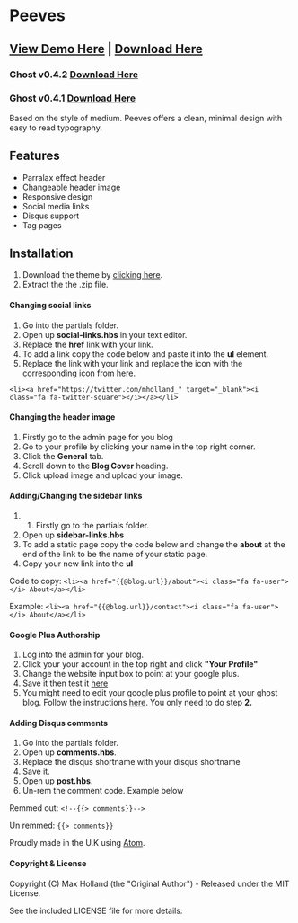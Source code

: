 # Peeves

## [View Demo Here](http://mholland.ghost.io/) |  [Download Here](https://github.com/AtomicThemes/Peeves/releases/latest)
### Ghost v0.4.2 [Download Here](https://github.com/AtomicThemes/Peeves/releases/latest) 
### Ghost v0.4.1 [Download Here](https://github.com/AtomicThemes/Peeves/releases/tag/v1.0.6) 

Based on the style of medium. Peeves offers a clean, minimal design with easy to read typography.

## Features
* Parralax effect header
* Changeable header image
* Responsive design
* Social media links
* Disqus support
* Tag pages

## Installation
1. Download the theme by [clicking here](https://github.com/AtomicThemes/Peeves/releases/latest).
2. Extract the the .zip file.

#### Changing social links
1. Go into the partials folder.
2. Open up **social-links.hbs** in your text editor.
3. Replace the **href** link with your link.
4. To add a link copy the code below and paste it into the **ul** element.
5. Replace the link with your link and replace the icon with the corresponding icon from [here](http://fontawesome.io/icons/#brand).

`<li><a href="https://twitter.com/mholland_" target="_blank"><i class="fa fa-twitter-square"></i></a></li>`

#### Changing the header image
1. Firstly go to the admin page for you blog
2. Go to your profile by clicking your name in the top right corner.
3. Click the **General** tab.
4. Scroll down to the **Blog Cover** heading.
5. Click upload image and upload your image.


#### Adding/Changing the sidebar links
1. 1. Firstly go to the partials folder.
2. Open up **sidebar-links.hbs**
3. To add a static page copy the code below and change the **about** at the end of the link to be the name of your static page.
4. Copy your new link into the **ul**
 
Code to copy: 
`<li><a href="{{@blog.url}}/about"><i class="fa fa-user"></i> About</a></li>`

Example:
`<li><a href="{{@blog.url}}/contact"><i class="fa fa-user"></i> About</a></li>`
 
#### Google Plus Authorship
1. Log into the admin for your blog.
2. Click your your account in the top right and click **"Your Profile"**
3. Change the website input box to point at your google plus.
4. Save it then test it [here](http://www.google.com/webmasters/tools/richsnippets) 
5. You might need to edit your google plus profile to point at your ghost blog. Follow the instructions [here](https://support.google.com/webmasters/answer/2539557?hl=en). You only need to do step **2.**
 


#### Adding Disqus comments
1. Go into the partials folder.
2. Open up **comments.hbs**.
3. Replace the disqus shortname with your disqus shortname
4. Save it.
5. Open up **post.hbs**.
6. Un-rem the comment code. Example below

Remmed out:
`<!--{{> comments}}-->`

Un remmed:
`{{> comments}}`

Proudly made in the U.K using [Atom](https://atom.io/).

#### Copyright & License

Copyright (C) Max Holland (the "Original Author") - Released under the MIT License.

See the included LICENSE file for more details.

